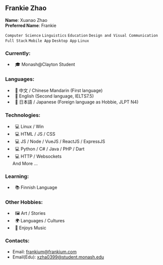 ## Frankie Zhao

**Name**: Xuanao Zhao  
**Preferred Name**: Frankie  

`Computer Science` `Linguistics` `Education` `Design and Visual Communication`  
`Full Stack` `Mobile App` `Desktop App` `Linux`

### Currently:  
* &nbsp; 🎓 Monash@Clayton Student

### Languages:  
* &nbsp; 💬 中文 / Chinese Mandarin (First language)  
* &nbsp; 💬 English (Second language, IELTS7.5)  
* &nbsp; 💬 日本語 / Japanese (Foreign language as Hobbie, JLPT N4)  

### Technologies:  
* &nbsp; 💻 Linux / Win  
* &nbsp; 💻 HTML / JS / CSS  
* &nbsp; 💻 JS / Node / VueJS / ReactJS / ExpressJS  
* &nbsp; 💻 Python / C# / Java / PHP / Dart  
* &nbsp; 💻 HTTP / Websockets  
And More ...  

### Learning:  
* &nbsp; 📚 Finnish Language  

### Other Hobbies:  
* &nbsp; 🖼️ Art / Stories  
* &nbsp; 🌍 Languages / Cultures  
* &nbsp; 🎼 Enjoys Music

### Contacts:
 - Email: [frankium@frankium.com](mailto:frankium@frankium.com)
 - Email(Edu): [xzha0399@student.monash.edu](mailto:xzha0399@student.monash.edu)
